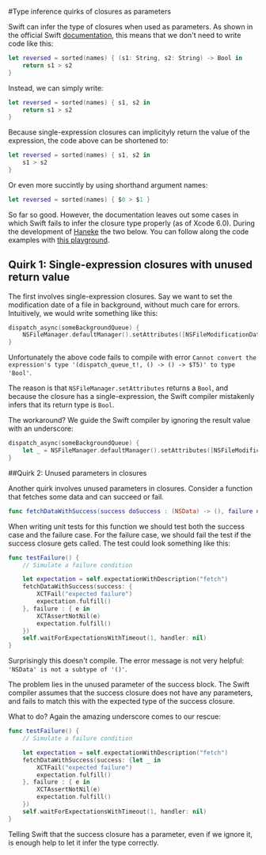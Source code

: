 #Type inference quirks of closures as parameters

Swift can infer the type of closures when used as parameters. As shown in the official Swift [documentation](https://developer.apple.com/library/ios/documentation/Swift/Conceptual/Swift_Programming_Language/Closures.html#//apple_ref/doc/uid/TP40014097-CH11-XID_152), this means that we don't need to write code like this:

```Swift
let reversed = sorted(names) { (s1: String, s2: String) -> Bool in
    return s1 > s2
}
```

Instead, we can simply write:

```Swift
let reversed = sorted(names) { s1, s2 in
    return s1 > s2
}
```

Because single-expression closures can implicityly return the value of the expression, the code above can be shortened to:

```Swift
let reversed = sorted(names) { s1, s2 in
    s1 > s2
}
```

Or even more succintly by using shorthand argument names:

```Swift
let reversed = sorted(names) { $0 > $1 }
```

So far so good. However, the documentation leaves out some cases in which Swift fails to infer the closure type properly (as of Xcode 6.0). During the development of [Haneke](https://github.com/Haneke/HanekeSwift) the two below. You can follow along the code examples with [this playground](https://github.com/hpique/Articles/tree/master/Swift/Type%20inference%20quirks%20of%20closure%20parameters/Type%20inference%20quirks%20of%20closure%20parameters.playground).

## Quirk 1: Single-expression closures with unused return value

The first involves single-expression closures. Say we want to set the modification date of a file in background, without much care for errors. Intuitively, we would write something like this:

```Swift
dispatch_async(someBackgroundQueue) {
    NSFileManager.defaultManager().setAttributes([NSFileModificationDate : someDate], ofItemAtPath: path, error: nil)
}
```

Unfortunately the above code fails to compile with error `Cannot convert the expression's type '(dispatch_queue_t!, () -> () -> $T5)' to type 'Bool'`.

The reason is that `NSFileManager.setAttributes` returns a `Bool`, and because the closure has a single-expression, the Swift compiler mistakenly infers that its return type is `Bool`. 

The workaround? We guide the Swift compiler by ignoring the result value with an underscore:

```Swift
dispatch_async(someBackgroundQueue) {
    let _ = NSFileManager.defaultManager().setAttributes([NSFileModificationDate : someDate], ofItemAtPath: path, error: nil)
}
```

##Quirk 2: Unused parameters in closures

Another quirk involves unused parameters in closures. Consider a function that fetches some data and can succeed or fail.

```Swift
func fetchDataWithSuccess(success doSuccess : (NSData) -> (), failure doFailure : ((NSError?) -> ()))
```

When writing unit tests for this function we should test both the success case and the failure case. For the failure case, we should fail the test if the success closure gets called. The test could look something like this:

```Swift
func testFailure() {
    // Simulate a failure condition

    let expectation = self.expectationWithDescription("fetch")
    fetchDataWithSuccess(success: {
        XCTFail("expected failure")
        expectation.fulfill()
    }, failure : { e in
        XCTAssertNotNil(e)
        expectation.fulfill()
    })
    self.waitForExpectationsWithTimeout(1, handler: nil)
}
```

Surprisingly this doesn't compile. The error message is not very helpful: `'NSData' is not a subtype of '()'`.

The problem lies in the unused parameter of the success block. The Swift compiler assumes that the success closure does not have any parameters, and fails to match this with the expected type of the success closure.

What to do? Again the amazing underscore comes to our rescue:

```Swift
func testFailure() {
    // Simulate a failure condition

    let expectation = self.expectationWithDescription("fetch")
    fetchDataWithSuccess(success: {let _ in
        XCTFail("expected failure")
        expectation.fulfill()
    }, failure : { e in
        XCTAssertNotNil(e)
        expectation.fulfill()
    })
    self.waitForExpectationsWithTimeout(1, handler: nil)
}
```

Telling Swift that the success closure has a parameter, even if we ignore it, is enough help to let it infer the type correctly.
